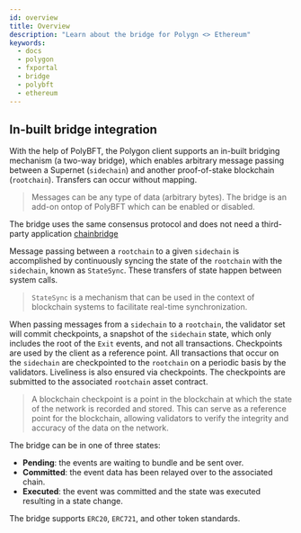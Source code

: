 ```yaml
---
id: overview
title: Overview
description: "Learn about the bridge for Polygn <> Ethereum"
keywords:
  - docs
  - polygon
  - fxportal
  - bridge
  - polybft
  - ethereum
---
```


## In-built bridge integration

With the help of PolyBFT, the Polygon client supports an in-built bridging mechanism (a two-way bridge),
which enables arbitrary message passing between a Supernet (`sidechain`) and another proof-of-stake
blockchain (`rootchain`). Transfers can occur without mapping.
> Messages can be any type of data (arbitrary bytes).
> The bridge is an add-on ontop of PolyBFT which can be enabled or disabled.

The bridge uses the same consensus protocol and does not need a third-party application
[chainbridge](additional-features/chainbridge/overview.md)

Message passing between a `rootchain` to a given `sidechain` is accomplished by continuously
syncing the state of the `rootchain` with the `sidechain`, known as `StateSync`. These transfers of state happen between system calls.

> `StateSync` is a mechanism that can be used in the context of blockchain systems to facilitate real-time synchronization.

When passing messages from a `sidechain` to a `rootchain`, the validator set will commit checkpoints,
a snapshot of the `sidechain` state, which only includes the root of the `Exit` events, and not all
transactions. Checkpoints are used by the client as a reference point. All transactions that occur on
the `sidechain` are checkpointed to the `rootchain` on a periodic basis by the validators. Liveliness
is also ensured via checkpoints. The checkpoints are submitted to the associated `rootchain` asset
contract.

> A blockchain checkpoint is a point in the blockchain at which the state of the network is recorded and stored.
> This can serve as a reference point for the blockchain, allowing validators to verify the integrity and accuracy of the
> data on the network.

The bridge can be in one of three states:

- **Pending**: the events are waiting to bundle and be sent over.
- **Committed**: the event data has been relayed over to the associated chain.
- **Executed**: the event was committed and the state was executed resulting in a state change.

The bridge supports `ERC20`, `ERC721`, and other token standards.
